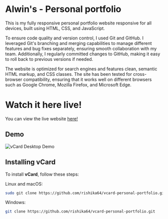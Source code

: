 # Alwin's - Personal portfolio

This is my fully responsive personal portfolio website responsive for all devices, built using HTML, CSS, and JavaScript.

To ensure code quality and version control, I used Git and GitHub. I leveraged Git's branching and merging capabilities to manage different features and bug fixes separately, ensuring smooth collaboration with my team. Additionally, I regularly committed changes to GitHub, making it easy to roll back to previous versions if needed.

The website is optimized for search engines and features clean, semantic HTML markup, and CSS classes. The site has been tested for cross-browser compatibility, ensuring that it works well on different browsers such as Google Chrome, Mozilla Firefox, and Microsoft Edge.

# Watch it here live!
You can view the live website [here!](https://rishika64.github.io/vcard-portfolio/)

## Demo

![vCard Desktop Demo](./website-demo-image/desktop.png "Desktop Demo")

## Installing vCard

To install **vCard**, follow these steps:

Linux and macOS:

```bash
sudo git clone https://github.com/rishika64/vcard-personal-portfolio.git
```

Windows:

```bash
git clone https://github.com/rishika64/vcard-personal-portfolio.git
```

